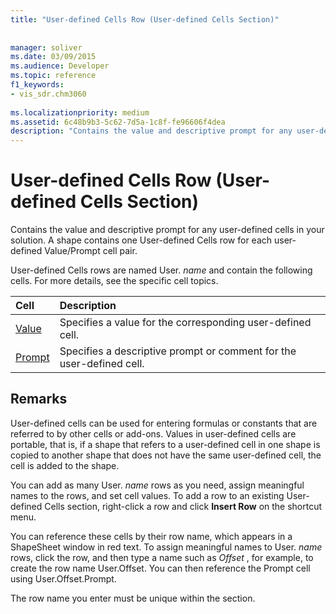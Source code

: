 ```yaml
---
title: "User-defined Cells Row (User-defined Cells Section)"
 
 
manager: soliver
ms.date: 03/09/2015
ms.audience: Developer
ms.topic: reference
f1_keywords:
- vis_sdr.chm3060
 
ms.localizationpriority: medium
ms.assetid: 6c48b9b3-5c62-7d5a-1c8f-fe96606f4dea
description: "Contains the value and descriptive prompt for any user-defined cells in your solution. A shape contains one User-defined Cells row for each user-defined Value/Prompt cell pair."
---
```


# User-defined Cells Row (User-defined Cells Section)

Contains the value and descriptive prompt for any user-defined cells in your solution. A shape contains one User-defined Cells row for each user-defined Value/Prompt cell pair.
  
User-defined Cells rows are named User. *name*  and contain the following cells. For more details, see the specific cell topics. 
  
|**Cell**|**Description**|
|:-----|:-----|
|[Value](value-cell-user-defined-cells-section.md) <br/> |Specifies a value for the corresponding user-defined cell.  <br/> |
|[Prompt](prompt-cell-user-defined-cells-section.md) <br/> |Specifies a descriptive prompt or comment for the user-defined cell.  <br/> |
   
## Remarks

User-defined cells can be used for entering formulas or constants that are referred to by other cells or add-ons. Values in user-defined cells are portable, that is, if a shape that refers to a user-defined cell in one shape is copied to another shape that does not have the same user-defined cell, the cell is added to the shape.
  
 You can add as many User.  *name*  rows as you need, assign meaningful names to the rows, and set cell values. To add a row to an existing User-defined Cells section, right-click a row and click **Insert Row** on the shortcut menu. 
  
You can reference these cells by their row name, which appears in a ShapeSheet window in red text. To assign meaningful names to User. *name*  rows, click the row, and then type a name such as  *Offset*  , for example, to create the row name User.Offset. You can then reference the Prompt cell using User.Offset.Prompt. 
  
The row name you enter must be unique within the section.
  

